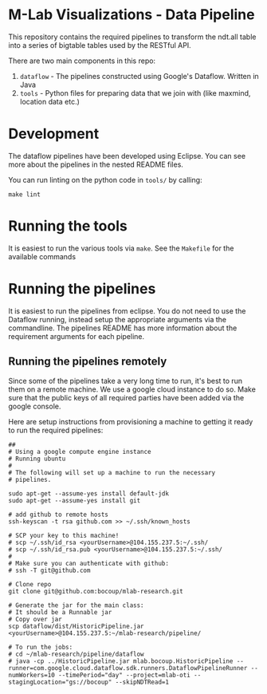 # M-Lab Visualizations - Data Pipeline

This repository contains the required pipelines to transform the ndt.all
table into a series of bigtable tables used by the RESTful API.

There are two main components in this repo:

1. `dataflow` - The pipelines constructed using Google's Dataflow. Written in Java
2. `tools` - Python files for preparing data that we join with (like maxmind,
location data etc.)

# Development

The dataflow pipelines have been developed using Eclipse. You can see more
about the pipelines in the nested README files.

You can run linting on the python code in `tools/` by calling:

`make lint`

# Running the tools

It is easiest to run the various tools via `make`.
See the `Makefile` for the available commands

# Running the pipelines

It is easiest to run the pipelines from eclipse.
You do not need to use the Dataflow running, instead setup the appropriate
arguments via the commandline. The pipelines README has more information
about the requirement arguments for each pipeline.

## Running the pipelines remotely

Since some of the pipelines take a very long time to run, it's best to run them
on a remote machine. We use a google cloud instance to do so. Make sure that
the public keys of all required parties have been added via the google console.

Here are setup  instructions from provisioning a machine to getting it
ready to run the required pipelines:

```
##
# Using a google compute engine instance
# Running ubuntu
#
# The following will set up a machine to run the necessary
# pipelines.

sudo apt-get --assume-yes install default-jdk
sudo apt-get --assume-yes install git

# add github to remote hosts
ssh-keyscan -t rsa github.com >> ~/.ssh/known_hosts

# SCP your key to this machine!
# scp ~/.ssh/id_rsa <yourUsername>@104.155.237.5:~/.ssh/
# scp ~/.ssh/id_rsa.pub <yourUsername>@104.155.237.5:~/.ssh/
#
# Make sure you can authenticate with github:
# ssh -T git@github.com

# Clone repo
git clone git@github.com:bocoup/mlab-research.git

# Generate the jar for the main class:
# It should be a Runnable jar
# Copy over jar
scp dataflow/dist/HistoricPipeline.jar <yourUsername>@104.155.237.5:~/mlab-research/pipeline/

# To run the jobs:
# cd ~/mlab-research/pipeline/dataflow
# java -cp ../HistoricPipeline.jar mlab.bocoup.HistoricPipeline --runner=com.google.cloud.dataflow.sdk.runners.DataflowPipelineRunner --numWorkers=10 --timePeriod="day" --project=mlab-oti --stagingLocation="gs://bocoup" --skipNDTRead=1
```

